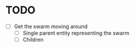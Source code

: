 # TODO
* [ ] Get the swarm moving around
  * [ ] Single parent entity representing the swarm
  * [ ] Children 
